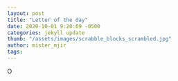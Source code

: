 ```yaml
---
layout: post
title: "Letter of the day"
date: 2020-10-01 9:20:69 -0500
categories: jekyll update
thumb: "/assets/images/scrabble_blocks_scrambled.jpg"
author: mister_mjir
tags:
---
```

O

